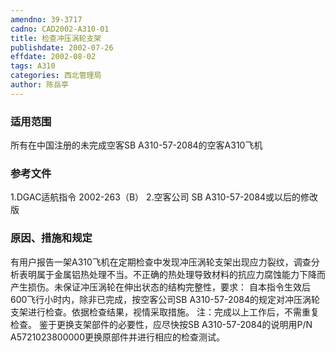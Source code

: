```yaml
---
amendno: 39-3717
cadno: CAD2002-A310-01
title: 检查冲压涡轮支架
publishdate: 2002-07-26
effdate: 2002-08-02
tags: A310
categories: 西北管理局
author: 陈岳亭
---
```


### 适用范围 
所有在中国注册的未完成空客SB A310-57-2084的空客A310飞机

<!--more-->
### 参考文件
1.DGAC适航指令 2002-263（B）
    2.空客公司 SB A310-57-2084或以后的修改版

### 原因、措施和规定 
有用户报告一架A310飞机在定期检查中发现冲压涡轮支架出现应力裂纹，调查分析表明属于金属铝热处理不当。不正确的热处理导致材料的抗应力腐蚀能力下降而产生损伤。未保证冲压涡轮在伸出状态的结构完整性，要求： 
    自本指令生效后600飞行小时内，除非已完成，按空客公司SB A310-57-2084的规定对冲压涡轮支架进行检查。依据检查结果，视情采取措施。 
    注：完成以上工作后，不需重复检查。 
    鉴于更换支架部件的必要性，应尽快按SB A310-57-2084的说明用P/N A5721023800000更换原部件并进行相应的检查测试。 
